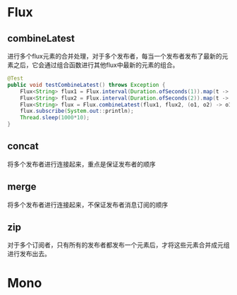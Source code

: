# Flux

## combineLatest
进行多个flux元素的合并处理，对于多个发布者，每当一个发布者发布了最新的元素之后，它会通过组合函数进行其他flux中最新的元素的组合。
```java
@Test
public void testCombineLatest() throws Exception {
    Flux<String> flux1 = Flux.interval(Duration.ofSeconds(1)).map(t -> "a" + t).take(3);
    Flux<String> flux2 = Flux.interval(Duration.ofSeconds(2)).map(t -> "b" + t).take(3);
    Flux<String> flux = Flux.combineLatest(flux1, flux2, (o1, o2) -> o1 + o2);
    flux.subscribe(System.out::println);
    Thread.sleep(1000*10);
}
```

## concat
将多个发布者进行连接起来，重点是保证发布者的顺序

## merge
将多个发布者进行连接起来，不保证发布者消息订阅的顺序

## zip
对于多个订阅者，只有所有的发布者都发布一个元素后，才将这些元素合并成元组进行发布出去。


# Mono